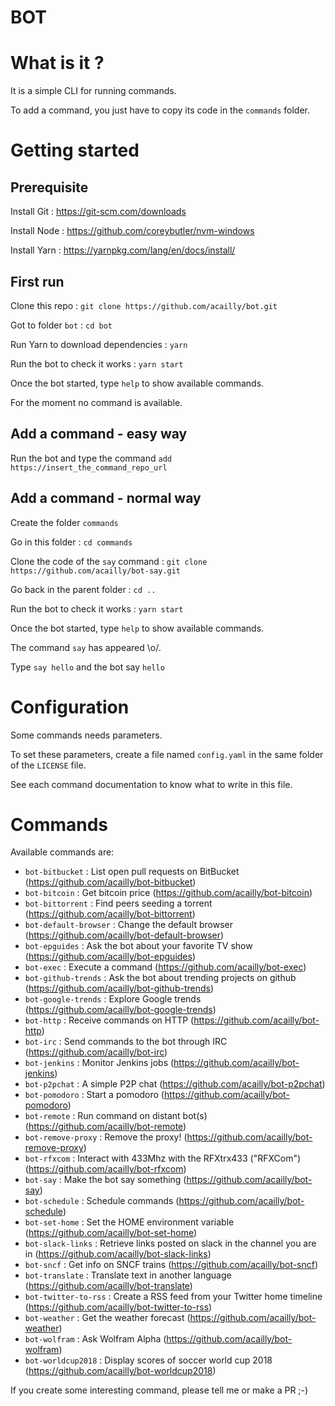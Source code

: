 # BOT

# What is it ?

It is a simple CLI for running commands.

To add a command, you just have to copy its code in the `commands` folder.

# Getting started

## Prerequisite

Install Git : https://git-scm.com/downloads

Install Node : https://github.com/coreybutler/nvm-windows

Install Yarn : https://yarnpkg.com/lang/en/docs/install/

## First run

Clone this repo : `git clone https://github.com/acailly/bot.git`

Got to folder `bot` : `cd bot`

Run Yarn to download dependencies : `yarn`

Run the bot to check it works : `yarn start`

Once the bot started, type `help` to show available commands.

For the moment no command is available.

## Add a command - easy way

Run the bot and type the command `add https://insert_the_command_repo_url`

## Add a command - normal way

Create the folder `commands`

Go in this folder : `cd commands`

Clone the code of the `say` command : `git clone https://github.com/acailly/bot-say.git`

Go back in the parent folder : `cd ..`

Run the bot to check it works : `yarn start`

Once the bot started, type `help` to show available commands.

The command `say` has appeared \o/.

Type `say hello` and the bot say `hello`

# Configuration

Some commands needs parameters.

To set these parameters, create a file named `config.yaml` in the same folder of the `LICENSE` file.

See each command documentation to know what to write in this file.

# Commands

Available commands are:

- `bot-bitbucket` : List open pull requests on BitBucket (https://github.com/acailly/bot-bitbucket)
- `bot-bitcoin` : Get bitcoin price (https://github.com/acailly/bot-bitcoin)
- `bot-bittorrent` : Find peers seeding a torrent (https://github.com/acailly/bot-bittorrent)
- `bot-default-browser` : Change the default browser (https://github.com/acailly/bot-default-browser)
- `bot-epguides` : Ask the bot about your favorite TV show (https://github.com/acailly/bot-epguides)
- `bot-exec` : Execute a command (https://github.com/acailly/bot-exec)
- `bot-github-trends` : Ask the bot about trending projects on github (https://github.com/acailly/bot-github-trends)
- `bot-google-trends` : Explore Google trends (https://github.com/acailly/bot-google-trends)
- `bot-http` : Receive commands on HTTP (https://github.com/acailly/bot-http)
- `bot-irc` : Send commands to the bot through IRC (https://github.com/acailly/bot-irc)
- `bot-jenkins` : Monitor Jenkins jobs (https://github.com/acailly/bot-jenkins)
- `bot-p2pchat` : A simple P2P chat (https://github.com/acailly/bot-p2pchat)
- `bot-pomodoro` : Start a pomodoro (https://github.com/acailly/bot-pomodoro)
- `bot-remote` : Run command on distant bot(s) (https://github.com/acailly/bot-remote)
- `bot-remove-proxy` : Remove the proxy! (https://github.com/acailly/bot-remove-proxy)
- `bot-rfxcom` : Interact with 433Mhz with the RFXtrx433 ("RFXCom") (https://github.com/acailly/bot-rfxcom)
- `bot-say` : Make the bot say something (https://github.com/acailly/bot-say)
- `bot-schedule` : Schedule commands (https://github.com/acailly/bot-schedule)
- `bot-set-home` : Set the HOME environment variable (https://github.com/acailly/bot-set-home)
- `bot-slack-links` : Retrieve links posted on slack in the channel you are in (https://github.com/acailly/bot-slack-links)
- `bot-sncf` : Get info on SNCF trains (https://github.com/acailly/bot-sncf)
- `bot-translate` : Translate text in another language (https://github.com/acailly/bot-translate)
- `bot-twitter-to-rss` : Create a RSS feed from your Twitter home timeline (https://github.com/acailly/bot-twitter-to-rss)
- `bot-weather` : Get the weather forecast (https://github.com/acailly/bot-weather)
- `bot-wolfram` : Ask Wolfram Alpha (https://github.com/acailly/bot-wolfram)
- `bot-worldcup2018` : Display scores of soccer world cup 2018 (https://github.com/acailly/bot-worldcup2018)

If you create some interesting command, please tell me or make a PR ;-)
